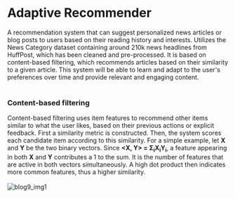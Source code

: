 # Adaptive Recommender
A recommendation system that can suggest personalized news articles or blog posts to users based on their reading history and interests. Utilizes the News Category dataset containing around 210k news headlines from HuffPost, which has been cleaned and pre-processed. It is based on content-based filtering, which recommends articles
based on their similarity to a given article. This system will be able to learn and adapt to the user's preferences over time and provide relevant and engaging content.
<br/><br/>

### Content-based filtering
Content-based filtering uses item features to recommend other items similar to what the user likes, based on their previous actions or explicit feedback. First a similarity metric is constructed. Then, the system scores each candidate item according to this similarity.
For a simple example, let <b>X</b> and <b>Y</b> be the two binary vectors. Since <b><X, Y> = Σ<sub>i</sub>X<sub>i</sub>Y<sub>i</sub></b>, a feature appearing in both <b>X</b> and <b>Y</b> contributes a 1 to the sum. It is the number of features that are active in both vectors simultaneously. A high dot product then indicates more common features, thus a higher similarity.
<br/><br/>
![blog9_img1](https://user-images.githubusercontent.com/57285244/234851528-653313af-c90d-4a2d-b4d6-8b18bf9ee38c.png)
